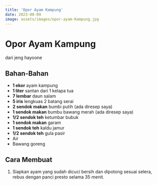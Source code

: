 ```yaml
---
title: 'Opor Ayam Kampung'
date: 2023-08-09
image: assets/images/opor-ayam-Kampung.jpg
---
```


# Opor Ayam Kampung
dari jeng hayoone

## Bahan-Bahan
- **1 ekor** ayam kampung
- **1 liter** santan dari 1 kelapa tua
- **7 lembar** daun salam
- **5 iris** lengkuas 2 batang serai
- **2 sendok makan** bumbi putih (ada diresep saya)
- **1 sendok makan** bumbu bawang merah (ada diresep saya)
- **1/2 sendok teh** ketumbar bubuk
- **1 sendok makan** garam
- **1 sendok teh** kaldu jamur
- **1/2 sendok teh** gula pasir
- Air
- Bawang goreng

## Cara Membuat

1. Siapkan ayam yang sudah dicuci bersih dan dipotong sesuai selera, rebus dengan panci  presto selama 35 menit.
